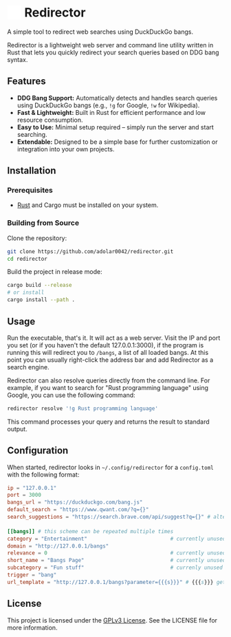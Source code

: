 <h1 style="display: flex; align-items: center;">
  <img src="icon.svg" alt="Icon" style="margin-right: 8px; width: 32px; height: 32px;">
  Redirector
</h1>

A simple tool to redirect web searches using DuckDuckGo bangs.

Redirector is a lightweight web server and command line utility written in Rust that lets you quickly redirect your search queries based on DDG bang syntax.

## Features

- **DDG Bang Support:** Automatically detects and handles search queries using DuckDuckGo bangs (e.g., `!g` for Google, `!w` for Wikipedia).
- **Fast & Lightweight:** Built in Rust for efficient performance and low resource consumption.
- **Easy to Use:** Minimal setup required – simply run the server and start searching.
- **Extendable:** Designed to be a simple base for further customization or integration into your own projects.

## Installation

### Prerequisites

- [Rust](https://www.rust-lang.org/) and Cargo must be installed on your system.

### Building from Source

Clone the repository:

```bash
git clone https://github.com/adolar0042/redirector.git
cd redirector
```

Build the project in release mode:

```bash
cargo build --release
# or install
cargo install --path .
```

## Usage

Run the executable, that's it. It will act as a web server.
Visit the IP and port you set (or if you haven't the default 127.0.0.1:3000), if the program is running this will redirect you to `/bangs`, a list of all loaded bangs.
At this point you can usually right-click the address bar and add Redirector as a search engine.

Redirector can also resolve queries directly from the command line. For example, if you want to search for "Rust programming language" using Google, you can use the following command:

```bash
redirector resolve '!g Rust programming language'
```

This command processes your query and returns the result to standard output.

## Configuration

When started, redirector looks in `~/.config/redirector` for a `config.toml` with the following format:

```toml
ip = "127.0.0.1"
port = 3000
bangs_url = "https://duckduckgo.com/bang.js"
default_search = "https://www.qwant.com/?q={}"
search_suggestions = "https://search.brave.com/api/suggest?q={}" # alternatively you can also use Qwant: https://api.qwant.com/v3/suggest/?q={}&client=opensearch

[[bangs]] # this scheme can be repeated multiple times
category = "Entertainment"                           # currently unused, possible values: Entertainment, Multimedia, News, OnlineServices, Research, Shopping, Tech, Translatio,
domain = "http://127.0.0.1/bangs"
relevance = 0                                        # currently unused
short_name = "Bangs Page"                            # currently unused
subcategory = "Fun stuff"                            # currenly unused
trigger = "bang"
url_template = "http://127.0.0.1/bangs?parameter={{{s}}}" # {{{s}}} gets replaced with the search term
```

## License

This project is licensed under the [GPLv3 License](LICENSE). See the LICENSE file for more information.
